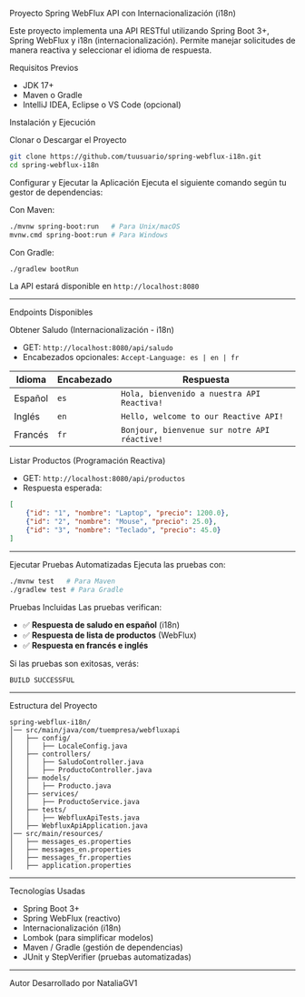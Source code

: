 Proyecto Spring WebFlux API con Internacionalización (i18n)

Este proyecto implementa una API RESTful utilizando Spring Boot 3+, Spring WebFlux y i18n (internacionalización). Permite manejar solicitudes de manera reactiva y seleccionar el idioma de respuesta.

Requisitos Previos
- JDK 17+
- Maven o Gradle
- IntelliJ IDEA, Eclipse o VS Code (opcional)

Instalación y Ejecución

Clonar o Descargar el Proyecto
```sh
git clone https://github.com/tuusuario/spring-webflux-i18n.git
cd spring-webflux-i18n
```

Configurar y Ejecutar la Aplicación
Ejecuta el siguiente comando según tu gestor de dependencias:

Con Maven:
```sh
./mvnw spring-boot:run   # Para Unix/macOS
mvnw.cmd spring-boot:run # Para Windows
```

Con Gradle:
```sh
./gradlew bootRun
```

La API estará disponible en `http://localhost:8080`

---

Endpoints Disponibles

Obtener Saludo (Internacionalización - i18n)
- GET: `http://localhost:8080/api/saludo`
- Encabezados opcionales: `Accept-Language: es | en | fr`

| Idioma  | Encabezado | Respuesta |
|---------|-----------|------------|
| Español | `es`      | `Hola, bienvenido a nuestra API Reactiva!` |
| Inglés  | `en`      | `Hello, welcome to our Reactive API!` |
| Francés | `fr`      | `Bonjour, bienvenue sur notre API réactive!` |

Listar Productos (Programación Reactiva)
- GET: `http://localhost:8080/api/productos`
- Respuesta esperada:
```json
[
    {"id": "1", "nombre": "Laptop", "precio": 1200.0},
    {"id": "2", "nombre": "Mouse", "precio": 25.0},
    {"id": "3", "nombre": "Teclado", "precio": 45.0}
]
```

---

Ejecutar Pruebas Automatizadas
Ejecuta las pruebas con:
```sh
./mvnw test   # Para Maven
./gradlew test # Para Gradle
```

Pruebas Incluidas
Las pruebas verifican:
- ✅ **Respuesta de saludo en español** (i18n)
- ✅ **Respuesta de lista de productos** (WebFlux)
- ✅ **Respuesta en francés e inglés**

Si las pruebas son exitosas, verás:
```
BUILD SUCCESSFUL
```

---

Estructura del Proyecto
```
spring-webflux-i18n/
│── src/main/java/com/tuempresa/webfluxapi
│   ├── config/
│   │   ├── LocaleConfig.java
│   ├── controllers/
│   │   ├── SaludoController.java
│   │   ├── ProductoController.java
│   ├── models/
│   │   ├── Producto.java
│   ├── services/
│   │   ├── ProductoService.java
│   ├── tests/
│   │   ├── WebfluxApiTests.java
│   ├── WebfluxApiApplication.java
│── src/main/resources/
│   ├── messages_es.properties
│   ├── messages_en.properties
│   ├── messages_fr.properties
│   ├── application.properties
```

---

Tecnologías Usadas
- Spring Boot 3+
- Spring WebFlux (reactivo)
- Internacionalización (i18n)
- Lombok (para simplificar modelos)
- Maven / Gradle (gestión de dependencias)
- JUnit y StepVerifier (pruebas automatizadas)

---

 Autor
Desarrollado por NataliaGV1

